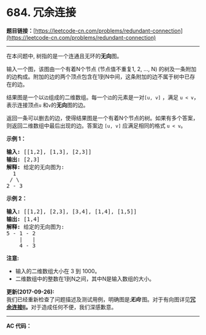 # 684. 冗余连接

**题目链接：**[https://leetcode-cn.com/problems/redundant-connection](https://leetcode-cn.com/problems/redundant-connection)

---

<div class="content__1Y2H">
 <div class="notranslate">
  <p>在本问题中, 树指的是一个连通且无环的<strong>无向</strong>图。</p> 
  <p>输入一个图，该图由一个有着N个节点 (节点值不重复1, 2, ..., N) 的树及一条附加的边构成。附加的边的两个顶点包含在1到N中间，这条附加的边不属于树中已存在的边。</p> 
  <p>结果图是一个以<code>边</code>组成的二维数组。每一个<code>边</code>的元素是一对<code>[u, v]</code>&nbsp;，满足&nbsp;<code>u &lt; v</code>，表示连接顶点<code>u</code>&nbsp;和<code>v</code>的<strong>无向</strong>图的边。</p> 
  <p>返回一条可以删去的边，使得结果图是一个有着N个节点的树。如果有多个答案，则返回二维数组中最后出现的边。答案边&nbsp;<code>[u, v]</code> 应满足相同的格式&nbsp;<code>u &lt; v</code>。</p> 
  <p><strong>示例 1：</strong></p> 
  <pre class="language-text"><strong>输入:</strong> [[1,2], [1,3], [2,3]]
<strong>输出:</strong> [2,3]
<strong>解释:</strong> 给定的无向图为:
  1
 / \
2 - 3
</pre> 
  <p><strong>示例 2：</strong></p> 
  <pre class="language-text"><strong>输入:</strong> [[1,2], [2,3], [3,4], [1,4], [1,5]]
<strong>输出:</strong> [1,4]
<strong>解释:</strong> 给定的无向图为:
5 - 1 - 2
    |   |
    4 - 3
</pre> 
  <p><strong>注意:</strong></p> 
  <ul> 
   <li>输入的二维数组大小在 3 到 1000。</li> 
   <li>二维数组中的整数在1到N之间，其中N是输入数组的大小。</li> 
  </ul> 
  <p><strong>更新(2017-09-26):</strong><br> 我们已经重新检查了问题描述及测试用例，明确图是<em><strong>无向&nbsp;</strong></em>图。对于有向图详见<strong><a href="https://leetcodechina.com/problems/redundant-connection-ii/description/">冗余连接II</a>。</strong>对于造成任何不便，我们深感歉意。</p> 
 </div>
</div>

---

**AC 代码：**

```java

```